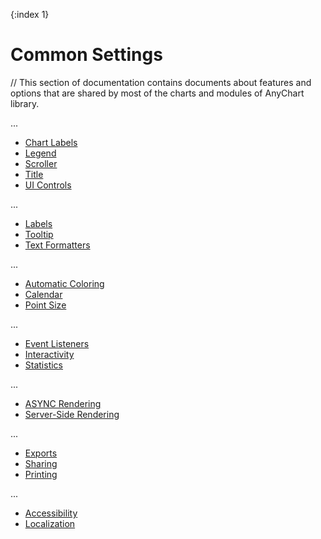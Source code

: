 {:index 1}
# Common Settings

// This section of documentation contains documents about features and options that are shared by most of the charts and modules of AnyChart library.

...

* [Chart Labels](Chart_Labels)
* [Legend](Legend)
* [Scroller](Scroller)
* [Title](Title)
* [UI Controls](UI_Controls)

...

* [Labels](Labels)
* [Tooltip](Tooltip)
* [Text Formatters](Text_Formatters)

...

* [Automatic Coloring](Automatic_Coloring)
* [Calendar](Calendar)
* [Point Size](Point_Size)

...

* [Event Listeners](Event_Listeners)
* [Interactivity](Interactivity)
* [Statistics](Statistcs)

...

* [ASYNC Rendering](ASYNC_Rendering)
* [Server-Side Rendering](Server-Side_Rendering)

...

* [Exports](Exports)
* [Sharing](Sharing)
* [Printing](Printing)

...

* [Accessibility](Accessibility)
* [Localization](Localization)